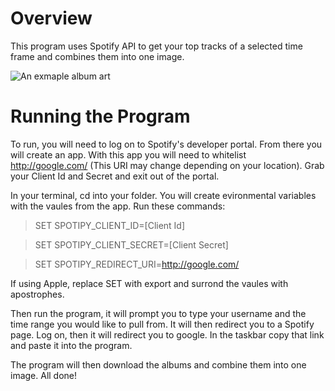 # Overview
This program uses Spotify API to get your top tracks of a selected time frame and combines them into one image.

![An exmaple album art](https://cdn.discordapp.com/attachments/512721045309095936/865715678286970910/unknown.png)


# Running the Program

To run, you will need to log on to Spotify's developer portal. From there you will create an app. With this app you will need to whitelist http://google.com/ (This URI may change depending on your location). Grab your Client Id and Secret and exit out of the portal.

In your terminal, cd into your folder. You will create evironmental variables with the vaules from the app. Run these commands:

> SET SPOTIPY_CLIENT_ID=[Client Id]

> SET SPOTIPY_CLIENT_SECRET=[Client Secret]

> SET SPOTIPY_REDIRECT_URI=http://google.com/

If using Apple, replace SET with export and surrond the vaules with apostrophes. 

Then run the program, it will prompt you to type your username and the time range you would like to pull from. It will then redirect you to a Spotify page. Log on, then it will redirect you to google. In the taskbar copy that link and paste it into the program.

The program will then download the albums and combine them into one image. All done!
